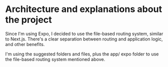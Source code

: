 # Architecture and explanations about the project

Since I'm using Expo, I decided to use the file-based routing system, similar to Next.js. There's a clear separation between routing and application logic, and other benefits.

I'm using the suggested folders and files, plus the app/ expo folder to use the file-based routing system mentioned above.
